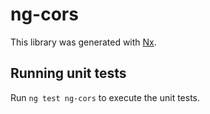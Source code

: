 # ng-cors

This library was generated with [Nx](https://nx.dev).

## Running unit tests

Run `ng test ng-cors` to execute the unit tests.
